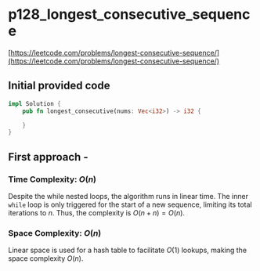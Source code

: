 # p128_longest_consecutive_sequence

[https://leetcode.com/problems/longest-consecutive-sequence/](https://leetcode.com/problems/longest-consecutive-sequence/)

## Initial provided code

```Rust
impl Solution {
    pub fn longest_consecutive(nums: Vec<i32>) -> i32 {

    }
}
```

## First approach -

### Time Complexity: $O(n)$

Despite the while nested loops, the algorithm runs in linear time. The inner `while` loop is only triggered for the start of a new sequence, limiting its total iterations to $n$. Thus, the complexity is $O(n + n) = O(n)$.

### Space Complexity: $O(n)$

Linear space is used for a hash table to facilitate $O(1)$ lookups, making the space complexity $O(n)$.
